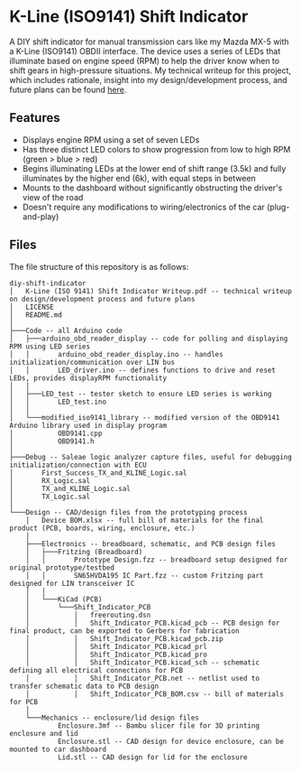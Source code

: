 # K-Line (ISO9141) Shift Indicator
A DIY shift indicator for manual transmission cars like my Mazda MX-5 with a K-Line (ISO9141) OBDII interface. The device uses a series of LEDs that illuminate based on engine speed (RPM) to help the driver know when to shift gears in high-pressure situations. My technical writeup for this project, which includes rationale, insight into my design/development process, and future plans can be found [here](https://drive.google.com/file/d/1h4sEP5iF2pkmRt12-wAFUMqSv9QvsOz3/view).  

## Features
- Displays engine RPM using a set of seven LEDs
- Has three distinct LED colors to show progression from low to high RPM (green > blue > red)
- Begins illuminating LEDs at the lower end of shift range (3.5k) and fully illuminates by the higher end (6k), with equal steps in between
- Mounts to the dashboard without significantly obstructing the driver's view of the road
- Doesn't require any modifications to wiring/electronics of the car (plug-and-play)

## Files
The file structure of this repository is as follows: 

```
diy-shift-indicator
│   K-Line (ISO 9141) Shift Indicator Writeup.pdf -- technical writeup on design/development process and future plans
│   LICENSE
│   README.md
│
├───Code -- all Arduino code
│   ├───arduino_obd_reader_display -- code for polling and displaying RPM using LED series
│   │       arduino_obd_reader_display.ino -- handles initialization/communication over LIN bus
│   │       LED_driver.ino -- defines functions to drive and reset LEDs, provides displayRPM functionality
│   │
│   ├───LED_test -- tester sketch to ensure LED series is working
│   │       LED_test.ino
│   │
│   └───modified_iso9141_library -- modified version of the OBD9141 Arduino library used in display program
│           OBD9141.cpp
│           OBD9141.h
│
├───Debug -- Saleae logic analyzer capture files, useful for debugging initialization/connection with ECU
│       First_Success_TX_and_KLINE_Logic.sal
│       RX_Logic.sal
│       TX_and_KLINE_Logic.sal
│       TX_Logic.sal
│
└───Design -- CAD/design files from the prototyping process
    │   Device BOM.xlsx -- full bill of materials for the final product (PCB, boards, wiring, enclosure, etc.)
    │
    ├───Electronics -- breadboard, schematic, and PCB design files
    │   ├───Fritzing (Breadboard)
    │   │       Prototype Design.fzz -- breadboard setup designed for original prototype/testbed
    │   │       SN65HVDA195 IC Part.fzz -- custom Fritzing part designed for LIN transceiver IC
    │   │
    │   └───KiCad (PCB)
    │       └───Shift_Indicator_PCB
    │           │   freerouting.dsn
    │           │   Shift_Indicator_PCB.kicad_pcb -- PCB design for final product, can be exported to Gerbers for fabrication
    │           │   Shift_Indicator_PCB.kicad_pcb.zip
    │           │   Shift_Indicator_PCB.kicad_prl
    │           │   Shift_Indicator_PCB.kicad_pro
    │           │   Shift_Indicator_PCB.kicad_sch -- schematic defining all electrical connections for PCB
    │           │   Shift_Indicator_PCB.net -- netlist used to transfer schematic data to PCB design
    │           │   Shift_Indicator_PCB_BOM.csv -- bill of materials for PCB
    │
    └───Mechanics -- enclosure/lid design files
            Enclosure.3mf -- Bambu slicer file for 3D printing enclosure and lid
            Enclosure.stl -- CAD design for device enclosure, can be mounted to car dashboard 
            Lid.stl -- CAD design for lid for the enclosure
```
